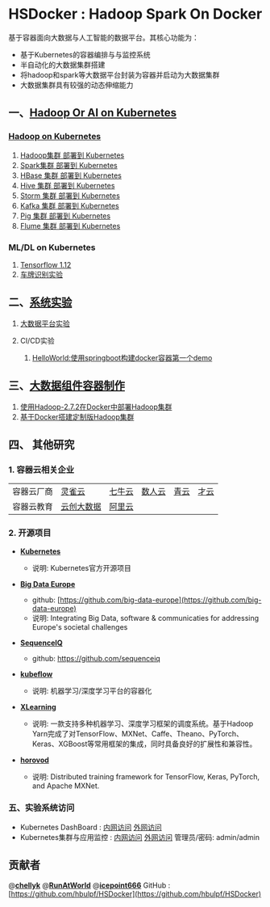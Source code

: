 # HSDocker : Hadoop Spark On Docker #
基于容器面向大数据与人工智能的数据平台。其核心功能为：
- 基于Kubernetes的容器编排与与监控系统
- 半自动化的大数据集群搭建
- 将hadoop和spark等大数据平台封装为容器并启动为大数据集群
- 大数据集群具有较强的动态伸缩能力

## 一、[Hadoop Or AI on Kubernetes](./k8s_apps/README.md)
### [Hadoop on Kubernetes]()
1. [Hadoop集群 部署到 Kubernetes](./k8s_apps/hadoop_on_k8s/)
1. [Spark集群 部署到 Kubernetes](./k8s_apps/spark_on_k8s/)
1. [HBase 集群 部署到 Kubernetes](./k8s_apps/hbase_on_k8s/)
1. [Hive 集群 部署到 Kubernetes](./k8s_apps/hive_on_k8s/)
1. [Storm 集群 部署到 Kubernetes](./k8s_apps/storm_on_k8s/)
1. [Kafka 集群 部署到 Kubernetes](./k8s_apps/kafka_on_k8s/)
1. [Pig 集群 部署到 Kubernetes](./k8s_apps/pig_on_k8s/)
1. [Flume 集群 部署到 Kubernetes](./k8s_apps/flume_on_k8s/)

### ML/DL on Kubernetes
1. [Tensorflow 1.12](./k8s_apps/tf1.12.0_on_k8s/)
1. [车牌识别实验](./k8s_apps/plate-dection/)

## 二、[系统实验](./experiments/README.md)

1. [大数据平台实验](./experiments/README.md)

2. CI/CD实验
    1. [HelloWorld:使用springboot构建docker容器第一个demo](./springboot_docker/docker-spring-boot)


## 三、[大数据组件容器制作](https://github.com/hbulpf/bigdata_on_docker)
1. [使用Hadoop-2.7.2在Docker中部署Hadoop集群](./hadoopspark/demo_1-HadoopClusterRaw)
2. [基于Docker搭建定制版Hadoop集群](./hadoopspark/demo_2-docker-cluster)

## 四、 其他研究
### 1. 容器云相关企业
<table>
<tr> 
<td> 容器云厂商 </td><td> <a href='http://www.alauda.cn/product/detail/id/68.html'>灵雀云</a></td>
<td> <a href='https://www.qiniu.com/products/kirk'>七牛云</a></td>
<td> <a href='https://www.shurenyun.com/scene-bigdata.html'>数人云</a></td>
<td> <a href='https://www.qingcloud.com'>青云</a></td>
<td> <a href='https://caicloud.io/'>才云</a></td>
</tr>
<tr><td> 容器云教育 </td>
<td><a href='http://www.cstor.cn/'>云创大数据</a></td>
<td><a href='https://www.aliyun.com/solution/eductione1000?from=timeline&isappinstalled=0'>阿里云</a></td>
</tr>
</table>

### 2. 开源项目

+   **[Kubernetes](https://https://github.com/kubernetes/kubernetes)**
    - 说明: Kubernetes官方开源项目

+   **[Big Data Europe](https://www.big-data-europe.eu/)**  
    - github: [https://github.com/big-data-europe](https://github.com/big-data-europe)  
	- 说明: Integrating Big Data, software & communicaties for addressing Europe's societal challenges
   
+   **[SequenceIQ](http://www.sequenceiq.com/)**
    *  github: https://github.com/sequenceiq

+ 	**[kubeflow](https://github.com/kubeflow/kubeflow)** 
	- 说明: 机器学习/深度学习平台的容器化

+ **[XLearning](https://github.com/Qihoo360/XLearning/blob/master/README_CN.md)**
    - 说明: 一款支持多种机器学习、深度学习框架的调度系统。基于Hadoop Yarn完成了对TensorFlow、MXNet、Caffe、Theano、PyTorch、Keras、XGBoost等常用框架的集成，同时具备良好的扩展性和兼容性。

+ **[horovod](https://github.com/horovod/horovod)**
    - 说明: Distributed training framework for TensorFlow, Keras, PyTorch, and Apache MXNet.
    
### 五、实验系统访问
- Kubernetes DashBoard : [内网访问](https://50126.hnbdata.cn:8343)  [外网访问](https://frp.hnbdata.cn:26343)
- Kubernetes集群与应用监控 : [内网访问](http://50126.hnbdata.cn:8081)  [外网访问](http://frp.hnbdata.cn:26381)  管理员/密码: admin/admin

## 贡献者

@[**chellyk**](https://github.com/chellyk) @[**RunAtWorld**](http://www.github.com/RunAtWorld) @[**icepoint666**](https://www.github.com/icepoint666) 
GitHub : [https://github.com/hbulpf/HSDocker](https://github.com/hbulpf/HSDocker)

